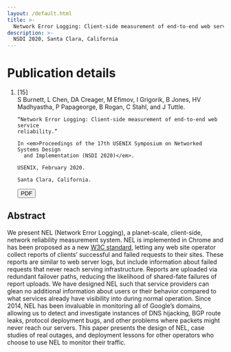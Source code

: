 ```yaml
---
layout: /default.html
title: >-
  Network Error Logging: Client-side measurement of end-to-end web service reliability
description: >-
  NSDI 2020, Santa Clara, California
---
```


# Publication details

<ol class="publications">
<li class="reference">
  <div class="citation_number">[15]</div>
  <div class="citation">
    S Burnett, L Chen, DA Creager, M Efimov, I Grigorik, B Jones, HV Madhyastha,
    P Papageorge, B Rogan, C Stahl, and J Tuttle.

    “Network Error Logging: Client-side measurement of end-to-end web service
    reliability.”

    In <em>Proceedings of the 17th USENIX Symposium on Networked Systems Design
      and Implementation (NSDI 2020)</em>.

    USENIX, February 2020.

    Santa Clara, California.
  </div>

  <div class="downloads">
    <a href="nel-paper.pdf">
    <button type="button" class="btn btn-primary">
      <span class="glyphicon glyphicon-download"></span> PDF
    </button>
    </a>
  </div>
</li>
</ol>

## Abstract

We present NEL (Network Error Logging), a planet-scale, client-side, network
reliability measurement system. NEL is implemented in Chrome and has been
proposed as a new [W3C standard](https://w3c.github.io/network-error-logging/),
letting any web site operator collect reports of clients’ successful and failed
requests to their sites. These reports are similar to web server logs, but
include information about failed requests that never reach serving
infrastructure. Reports are uploaded via redundant failover paths, reducing the
likelihood of shared-fate failures of report uploads. We have designed NEL such
that service providers can glean no additional information about users or their
behavior compared to what services already have visibility into during normal
operation. Since 2014, NEL has been invaluable in monitoring all of Google’s
domains, allowing us to detect and investigate instances of DNS hijacking, BGP
route leaks, protocol deployment bugs, and other problems where packets might
never reach our servers. This paper presents the design of NEL, case studies of
real outages, and deployment lessons for other operators who choose to use NEL
to monitor their traffic.
